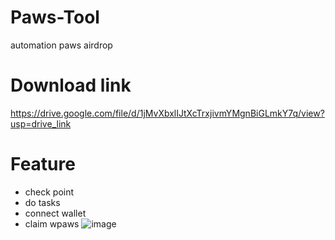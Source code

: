 # Paws-Tool


automation paws airdrop

# Download link

https://drive.google.com/file/d/1jMvXbxlIJtXcTrxjivmYMgnBiGLmkY7q/view?usp=drive_link

# Feature
+ check point
+ do tasks
+ connect wallet
+ claim wpaws
  ![image](https://github.com/user-attachments/assets/a4d884f3-2ffc-469c-84fe-0ab5e31b0750)
